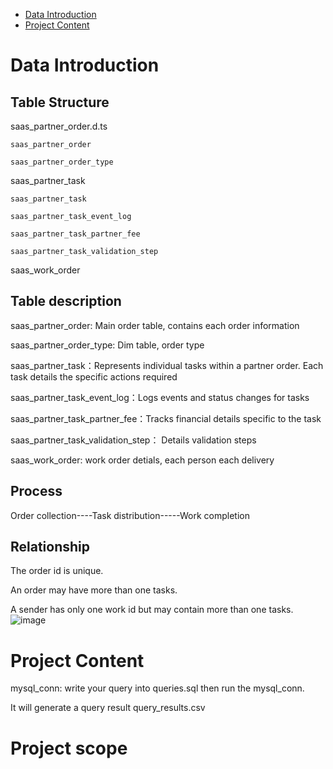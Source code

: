 - [Data Introduction](#data-introduction)
- [Project Content](#project-content)



# Data Introduction
## Table Structure
saas_partner_order.d.ts

    saas_partner_order
  
    saas_partner_order_type


saas_partner_task

    saas_partner_task
    
    saas_partner_task_event_log
    
    saas_partner_task_partner_fee
    
    saas_partner_task_validation_step
    

saas_work_order


    
  
## Table description

saas_partner_order: Main order table, contains each order information 

saas_partner_order_type: Dim table, order type

saas_partner_task：Represents individual tasks within a partner order. Each task details the specific actions required

saas_partner_task_event_log：Logs events and status changes for tasks

saas_partner_task_partner_fee：Tracks financial details specific to the task 

saas_partner_task_validation_step： Details validation steps

saas_work_order: work order detials, each person each delivery


## Process
Order collection----Task distribution-----Work completion


## Relationship
The order id is unique.

An order may have more than one tasks.

A sender has only one work id but may contain more than one tasks.
![image](https://github.com/eventually11/SM_data_analysis_project/blob/main/SM_ERD.jpg)


# Project Content
mysql_conn: write your query into queries.sql then run the mysql_conn. 

It will generate a query result query_results.csv 



# Project scope
